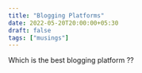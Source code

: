 ```yaml
---
title: "Blogging Platforms"
date: 2022-05-20T20:00:00+05:30
draft: false
tags: ["musings"]
---
```


Which is the best blogging platform ??
